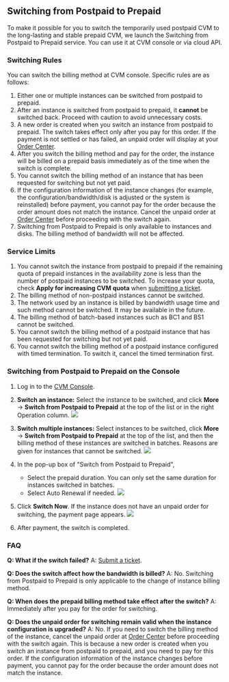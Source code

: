 
## Switching from Postpaid to Prepaid

To make it possible for you to switch the temporarily used postpaid CVM to the long-lasting and stable prepaid CVM, we launch the Switching from Postpaid to Prepaid service. You can use it at CVM console or via cloud API.

### Switching Rules 
You can switch the billing method at CVM console. Specific rules are as follows:

1. Either one or multiple instances can be switched from postpaid to prepaid.
2. After an instance is switched from postpaid to prepaid, it **cannot** be switched back. Proceed with caution to avoid unnecessary costs.
3. A new order is created when you switch an instance from postpaid to prepaid. The switch takes effect only after you pay for this order. If the payment is not settled or has failed, an unpaid order will display at your [Order Center](https://console.cloud.tencent.com/deal).
4. After you switch the billing method and pay for the order, the instance will be billed on a prepaid basis immediately as of the time when the switch is complete.
5. You cannot switch the billing method of an instance that has been requested for switching but not yet paid.
6. If the configuration information of the instance changes (for example, the configuration/bandwidth/disk is adjusted or the system is reinstalled) before payment, you cannot pay for the order because the order amount does not match the instance. Cancel the unpaid order at [Order Center](https://console.cloud.tencent.com/deal) before proceeding with the switch again.
7. Switching from Postpaid to Prepaid is only available to instances and disks. The billing method of bandwidth will not be affected.
 


### Service Limits

1. You cannot switch the instance from postpaid to prepaid if the remaining quota of prepaid instances in the availability zone is less than the number of postpaid instances to be switched. To increase your quota, check **Apply for increasing CVM quota** when [submitting a ticket](https://console.cloud.tencent.com/workorder/category/create?level1_id=6&level2_id=7&source=0).
2. The billing method of non-postpaid instances cannot be switched.
3. The network used by an instance is billed by bandwidth usage time and such method cannot be switched. It may be available in the future.
4. The billing method of batch-based instances such as BC1 and BS1 cannot be switched.
5. You cannot switch the billing method of a postpaid instance that has been requested for switching but not yet paid.
6. You cannot switch the billing method of a postpaid instance configured with timed termination. To switch it, cancel the timed termination first.


### Switching from Postpaid to Prepaid on the Console
	
1.	Log in to the [CVM Console](https://console.cloud.tencent.com/cvm/index).
2.	**Switch an instance:** Select the instance to be switched, and click **More** -> **Switch from Postpaid to Prepaid** at the top of the list or in the right Operation column.
![](https://mc.qcloudimg.com/static/img/cb41b7dc4842af4b6de218a08f531a26/image.jpg)

3.	**Switch multiple instances:** Select instances to be switched, click **More** -> **Switch from Postpaid to Prepaid** at the top of the list, and then the billing method of these instances are switched in batches. Reasons are given for instances that cannot be switched.
![](https://mc.qcloudimg.com/static/img/6fa0fd33a3c192fd1dc934f9d75b69e4/image.jpg)
4. In the pop-up box of "Switch from Postpaid to Prepaid",
	- Select the prepaid duration. You can only set the same duration for instances switched in batches.
	- Select Auto Renewal if needed.
![](https://mc.qcloudimg.com/static/img/9842518f2dd48137cff679226950dc72/image.jpg)
5. Click **Switch Now**. If the instance does not have an unpaid order for switching, the payment page appears.
![](https://mc.qcloudimg.com/static/img/e42b01f5b0d982f7412651bdaa5f94da/image.jpg)

6. After payment, the switch is completed.


### FAQ

**Q: What if the switch failed?**
A: [Submit a ticket](https://console.cloud.tencent.com/workorder/category/create?level1_id=6&level2_id=7&source=0).

**Q: Does the switch affect how the bandwidth is billed?**
A: No. Switching from Postpaid to Prepaid is only applicable to the change of instance billing method.

**Q: When does the prepaid billing method take effect after the switch?**
A: Immediately after you pay for the order for switching.

**Q: Does the unpaid order for switching remain valid when the instance configuration is upgraded?**
A: No. If you need to switch the billing method of the instance, cancel the unpaid order at [Order Center](https://console.cloud.tencent.com/deal) before proceeding with the switch again.
This is because a new order is created when you switch an instance from postpaid to prepaid, and you need to pay for this order. If the configuration information of the instance changes before payment, you cannot pay for the order because the order amount does not match the instance.


